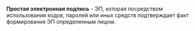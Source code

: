 **Простая электронная подпись** - ЭП, которая посредством использования кодов, паролей или иных средств подтверждает факт формирования ЭП определенным лицом.